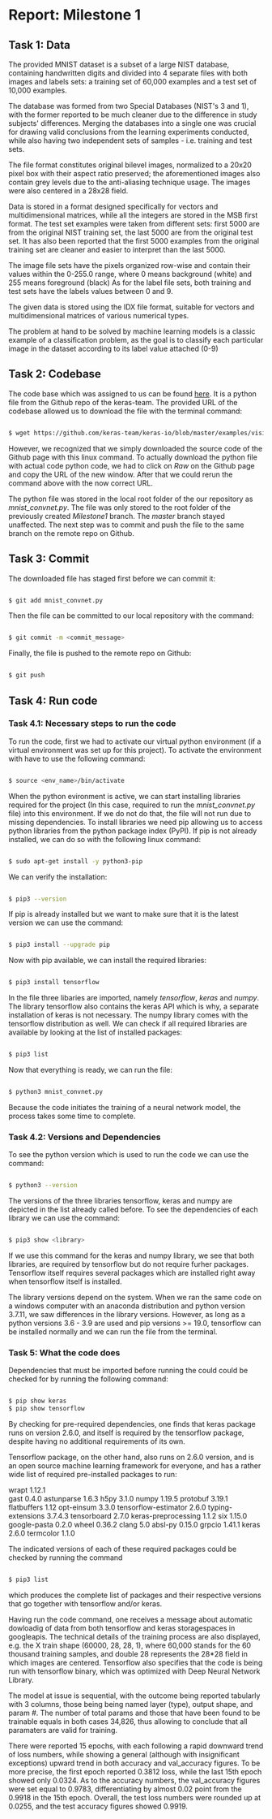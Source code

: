 # Report: Milestone 1

## Task 1: Data

The provided MNIST dataset is a subset of a large NIST database, containing handwritten digits and divided into 4 separate files with both images and labels sets:
a training set of 60,000 examples and a test set of 10,000 examples.


The database was formed from two Special Databases (NIST's 3 and 1), with the former reported to be much cleaner due to the difference in study subjects' differences.
Merging the databases into a single one was crucial for drawing valid conclusions from the learning experiments conducted,
 while also having two independent sets of samples - i.e. training and test sets.


The file format constitutes original bilevel images, normalized to a 20x20 pixel box with their aspect ratio preserved;
  the aforementioned images also contain grey levels due to the anti-aliasing technique usage. The images were also centered in a 28x28 field.

Data is stored in a format designed specifically for vectors and multidimensional matrices, while all the integers are stored in the MSB first format.
  The test set examples were taken from different sets: first 5000 are from the original NIST training set, the last 5000 are from the original test set.
  It has also been reported that the first 5000 examples from the original training set are cleaner and easier to interpret than the last 5000.

The image file sets have the pixels organized row-wise and contain their values within the 0-255.0 range,
  where 0 means background (white) and 255 means foreground (black)
  As for the label file sets, both training and test sets have the labels values between 0 and 9.


The given data is stored using the IDX file format, suitable for vectors and multidimensional matrices of various numerical types.

The problem at hand to be solved by machine learning models is a classic example of a classification problem,
 as the goal is to classify each particular image in the dataset according to its label value attached (0-9)

## Task 2: Codebase

The code base which was assigned to us can be found [here](https://github.com/keras-team/keras-io/blob/master/examples/vision/mnist_convnet.py). It is a python file from the Github repo of the keras-team. The provided URL of the codebase allowed us to download the file with the terminal command:

```sh

$ wget https://github.com/keras-team/keras-io/blob/master/examples/vision/mnist_convnet.py

```

However, we recognized that we simply downloaded the source code of the Github page with this linux command. To actually download the python file with actual code python code, we had to click on *Raw* on the Github page and copy the URL of the new window. After that we could rerun the command above with the now correct URL.

The python file was stored in the local root folder of the our repository as *mnist_convnet.py*. The file was only stored to the root folder of the previously created *Milestone1* branch. The *master* branch stayed unaffected. The next step was to commit and push the file to the same branch on the remote repo on Github.

## Task 3: Commit

The downloaded file has staged first before we can commit it:

```sh

$ git add mnist_convnet.py

```

Then the file can be committed to our local repository with the command:

```sh

$ git commit -m <commit_message>

```

Finally, the file is pushed to the remote repo on Github:

```sh

$ git push

```

## Task 4: Run code

### Task 4.1: Necessary steps to run the code

To run the code, first we had to activate our virtual python environment (if a virtual environment was set up for this project). To activate the environment with have to use the following command:

```sh

$ source <env_name>/bin/activate

```

When the python evironment is active, we can start installing libraries required for the project (In this case, required to run the *mnist_convnet.py* file) into this environment. If we do not do that, the file will not run due to missing dependencies. To install libraries we need pip allowing us to access python libraries from the python package index (PyPI). If pip is not already installed, we can do so with the following linux command:

```sh

$ sudo apt-get install -y python3-pip

```

We can verify the installation:

```sh

$ pip3 --version

```

If pip is already installed but we want to make sure that it is the latest version we can use the command:

```sh

$ pip3 install --upgrade pip

```

Now with pip available, we can install the required libraries:

```sh

$ pip3 install tensorflow

```
 In the file three libaries are imported, namely *tensorflow*, *keras* and *numpy*. The library tensorflow also contains the keras API which is why, a separate installation of keras is not necessary. The numpy library comes with the tensorflow distribution as well. We can check if all required libraries are available by looking at the list of installed packages:

 ```sh

 $ pip3 list

 ```

Now that everything is ready, we can run the file:

```sh

$ python3 mnist_convnet.py

```

Because the code initiates the training of a neural network model, the process takes some time to complete.

### Task 4.2: Versions and Dependencies

To see the python version which is used to run the code we can use the command:

```sh

$ python3 --version

```

The versions of the three libraries tensorflow, keras and numpy are depicted in the list already called before. To see the dependencies of each library we can use the command:

```sh

$ pip3 show <library>

```

If we use this command for the keras and numpy library, we see that both libraries, are required by tensorflow but do not require furher packages. Tensorflow itself requires several packages which are installed right away when tensorflow itself is installed.

The library versions depend on the system. When we ran the same code on a windows computer with an anaconda distribution and python version 3.7.11, we saw differences in the library versions. However, as long as a python versions 3.6 - 3.9 are used and pip versions >= 19.0, tensorflow can be installed normally and we can run the file from the terminal.


### Task 5: What the code does

Dependencies that must be imported before running the could could be checked for by running the following command:

```sh

$ pip show keras
$ pip show tensorflow

```

By checking for pre-required dependencies, one finds that keras package runs on version 2.6.0, and itself is required by the tensorflow package, despite having no additional requirements of its own.

Tensorflow package, on the other hand, also runs on 2.6.0 version, and is an open source machine learning framework for everyone, and has a rather wide list of required pre-installed packages to run:

wrapt 1.12.1   
gast 0.4.0
astunparse 1.6.3
h5py 3.1.0
numpy 1.19.5
protobuf 3.19.1
flatbuffers 1.12
opt-einsum 3.3.0
tensorflow-estimator 2.6.0
typing-extensions 3.7.4.3
tensorboard 2.7.0
keras-preprocessing 1.1.2
six 1.15.0
google-pasta 0.2.0
wheel 0.36.2
clang 5.0
absl-py 0.15.0
grpcio 1.41.1
keras 2.6.0
termcolor 1.1.0

The indicated versions of each of these required packages could be checked by running the command

``` sh

$ pip3 list

```

which produces the complete list of packages and their respective versions that go together with tensorflow and/or keras.

Having run the code command, one receives a message about automatic dowloadig of data from both tensorflow and keras storagespaces in googleapis. The technical details of the training process are also displayed, e.g. the X train shape (60000, 28, 28, 1), where 60,000 stands for the 60 thousand training samples, and double 28 represents the 28*28 field in which images are centered. Tensorflow also specifies that the code is being run with tensorflow binary, which was optimized with Deep Neural Network Library.

The model at issue is sequential, with the outcome being reported tabularly with 3 columns, those being being named layer (type), output shape, and param #. The number of total params and those that have been found to be trainable equals in both cases 34,826, thus allowing to conclude that all paramaters are valid for training.

There were reported 15 epochs, with each following a rapid downward trend of loss numbers, while showing a general (although with insignificant exceptions) upward trend in both accuracy and val_accuracy figures. To be more precise, the first epoch reported 0.3812 loss, while the last 15th epoch showed only 0.0324. As to the accuracy numbers, the val_accuracy figures were set equal to 0.9783, differentiating by almost 0.02 point from the 0.9918 in the 15th epoch. Overall, the test loss numbers were rounded up at 0.0255, and the test accuracy figures showed 0.9919.
